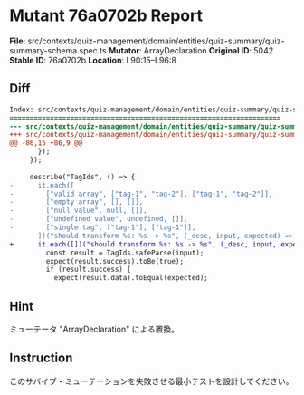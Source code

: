 # Mutant 76a0702b Report

**File**: src/contexts/quiz-management/domain/entities/quiz-summary/quiz-summary-schema.spec.ts
**Mutator**: ArrayDeclaration
**Original ID**: 5042
**Stable ID**: 76a0702b
**Location**: L90:15–L96:8

## Diff

```diff
Index: src/contexts/quiz-management/domain/entities/quiz-summary/quiz-summary-schema.spec.ts
===================================================================
--- src/contexts/quiz-management/domain/entities/quiz-summary/quiz-summary-schema.spec.ts	original
+++ src/contexts/quiz-management/domain/entities/quiz-summary/quiz-summary-schema.spec.ts	mutated #5042
@@ -86,15 +86,9 @@
       });
     });
 
     describe("TagIds", () => {
-      it.each([
-        ["valid array", ["tag-1", "tag-2"], ["tag-1", "tag-2"]],
-        ["empty array", [], []],
-        ["null value", null, []],
-        ["undefined value", undefined, []],
-        ["single tag", ["tag-1"], ["tag-1"]],
-      ])("should transform %s: %s -> %s", (_desc, input, expected) => {
+      it.each([])("should transform %s: %s -> %s", (_desc, input, expected) => {
         const result = TagIds.safeParse(input);
         expect(result.success).toBe(true);
         if (result.success) {
           expect(result.data).toEqual(expected);
```

## Hint

ミューテータ "ArrayDeclaration" による置換。

## Instruction

このサバイブ・ミューテーションを失敗させる最小テストを設計してください。
